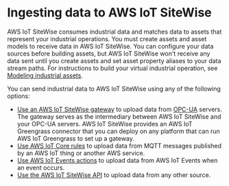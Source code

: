 # Ingesting data to AWS IoT SiteWise<a name="industrial-data-ingestion"></a>

AWS IoT SiteWise consumes industrial data and matches data to assets that represent your industrial operations\. You must create assets and asset models to receive data in AWS IoT SiteWise\. You can configure your data sources before building assets, but AWS IoT SiteWise won't receive any data sent until you create assets and set asset property aliases to your data stream paths\. For instructions to build your virtual industrial operation, see [Modeling industrial assets](industrial-asset-models.md)\.

You can send industrial data to AWS IoT SiteWise using any of the following options:
+ [Use an AWS IoT SiteWise gateway](gateways.md) to upload data from [OPC\-UA](https://en.wikipedia.org/wiki/OPC_Unified_Architecture) servers\. The gateway serves as the intermediary between AWS IoT SiteWise and your OPC\-UA servers\. AWS IoT SiteWise provides an AWS IoT Greengrass connector that you can deploy on any platform that can run AWS IoT Greengrass to set up a gateway\.
+ [Use AWS IoT Core rules](iot-rules.md) to upload data from MQTT messages published by an AWS IoT thing or another AWS service\.
+ [Use AWS IoT Events actions](iot-events.md) to upload data from AWS IoT Events when an event occurs\.
+ [Use the AWS IoT SiteWise API](ingest-api.md) to upload data from any other source\.